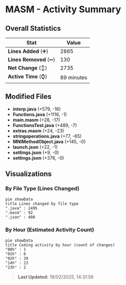 # MASM - Activity Summary 

## Overall Statistics

| Stat                   | Value                                                             |
| ---------------------- | ----------------------------------------------------------------- |
| **Lines Added** (➕)   | 2865                                          |
| **Lines Removed** (➖) | 130                                        |
| **Net Change** (↕)    | 2735                |
| **Active Time** (⌚)   | 89 minutes |


## Modified Files
- **interp.java** (+579, -16)
- **Functions.java** (+1116, -1)
- **main.masm** (+28, -17)
- **FunctionsTest.java** (+489, -7)
- **extras.masm** (+24, -23)
- **stringoperations.java** (+77, -65)
- **MNIMethodObject.java** (+145, -0)
- **launch.json** (+22, -1)
- **settings.json** (+9, -0)
- **settings.json** (+376, -0)

## Visualizations

### By File Type (Lines Changed)

```mermaid
pie showData
title Lines changed by file type
".java" : 2495
".masm" : 92
".json" : 408
```

### By Hour (Estimated Activity Count)

```mermaid
pie showData
title Coding activity by hour (count of changes)
"00h" : 1
"01h" : 6
"02h" : 39
"14h" : 23
"23h" : 2
```


> **Last Updated:** 19/02/2025, 14:31:56